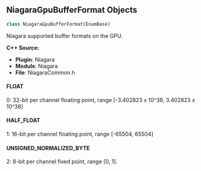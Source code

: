 ## NiagaraGpuBufferFormat Objects

```python
class NiagaraGpuBufferFormat(EnumBase)
```

Niagara supported buffer formats on the GPU.

**C++ Source:**

- **Plugin**: Niagara
- **Module**: Niagara
- **File**: NiagaraCommon.h

<a id="unreal.NiagaraGpuBufferFormat.FLOAT"></a>

#### FLOAT

0: 32-bit per channel floating point, range [-3.402823 x 10^38, 3.402823 x 10^38]

<a id="unreal.NiagaraGpuBufferFormat.HALF_FLOAT"></a>

#### HALF_FLOAT

1: 16-bit per channel floating point, range [-65504, 65504]

<a id="unreal.NiagaraGpuBufferFormat.UNSIGNED_NORMALIZED_BYTE"></a>

#### UNSIGNED_NORMALIZED_BYTE

2: 8-bit per channel fixed point, range [0, 1].

<a id="unreal.NiagaraDefaultRendererMotionVectorSetting"></a>